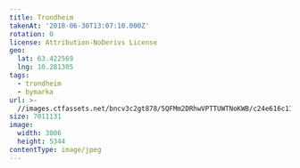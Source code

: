 ```yaml
---
title: Trondheim
takenAt: '2018-06-30T13:07:10.000Z'
rotation: 0
license: Attribution-NoDerivs License
geo:
  lat: 63.422569
  lng: 10.281305
tags:
  - trondheim
  - bymarka
url: >-
  //images.ctfassets.net/bncv3c2gt878/5QFMm2DRhwVPTTUWTNoKWB/c24e616c11e4b519dd1eca68dccff010/trondheim_42206031795_o
size: 7011131
image:
  width: 3006
  height: 5344
contentType: image/jpeg
---
```


